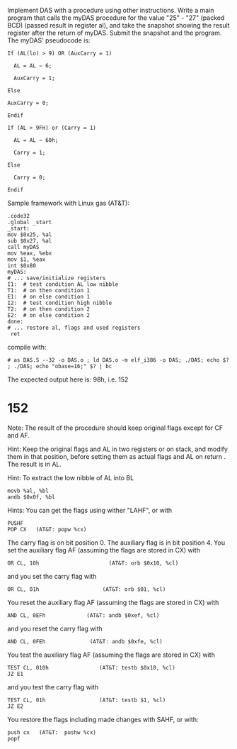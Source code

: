 Implement DAS with a procedure using other instructions. Write a main program that calls the myDAS procedure for the value "25" - "27" (packed BCD) (passed result in register al), and take the snapshot showing the result register after the return of myDAS. Submit the snapshot and the program. The myDAS' pseudocode is:
```
If (AL(lo) > 9) OR (AuxCarry = 1)

  AL = AL − 6;

  AuxCarry = 1;

Else

AuxCarry = 0;

Endif

If (AL > 9FH) or (Carry = 1)

  AL = AL − 60h;

  Carry = 1;

Else

  Carry = 0;

Endif
```

Sample framework with Linux gas (AT&T):
```
.code32
.global _start
_start:
mov $0x25, %al
sub $0x27, %al
call myDAS
mov %eax, %ebx
mov $1, %eax
int $0x80
myDAS:
# ... save/initialize registers
I1:  # test condition AL low nibble
T1:  # on then condition 1
E1:  # on else condition 1
I2:  # test condition high nibble
T2:  # on then condition 2
E2:  # on else condition 2
done:
# ... restore al, flags and used registers
 ret
```
compile with:
```
# as DAS.S --32 -o DAS.o ; ld DAS.o -m elf_i386 -o DAS; ./DAS; echo $? ; ./DAS; echo "obase=16;" $? | bc
```

The expected output here is: 98h, i.e. 152
# 152
 
Note: The result of the procedure should keep original flags except for CF and AF.

Hint:  Keep the original flags and AL in two registers or on stack, and modify them in that position, before setting them as actual flags and AL on return . The result is in AL. 

Hint: To extract the low nibble of AL into BL
```
movb %al, %bl
andb $0x0f, %bl
```
Hints: You can get the flags using wither "LAHF", or with
```
PUSHF
POP CX   (AT&T: popw %cx)
```
The carry flag is on bit position 0. The auxiliary flag is in bit position 4.
You set the auxiliary flag AF (assuming the flags are stored in CX) with
```
OR CL, 10h                      (AT&T: orb $0x10, %cl)
```
and you set the carry flag with
```
OR CL, 01h                    (AT&T: orb $01, %cl)
```
You reset the auxiliary flag AF (assuming the flags are stored in CX) with
```
AND CL, 0EFh             (AT&T: andb $0xef, %cl)
```
and you reset the carry flag with
```
AND CL, 0FEh              (AT&T: andb $0xfe, %cl)
```
You test the auxiliary flag AF (assuming the flags are stored in CX) with
```
TEST CL, 010h                (AT&T: testb $0x10, %cl)
JZ E1 
```
and you test the carry flag with
```
TEST CL, 01h                 (AT&T: testb $1, %cl)
JZ E2
```
You restore the flags including made changes with SAHF, or with:
```
push cx   (AT&T:  pushw %cx)
popf
```
